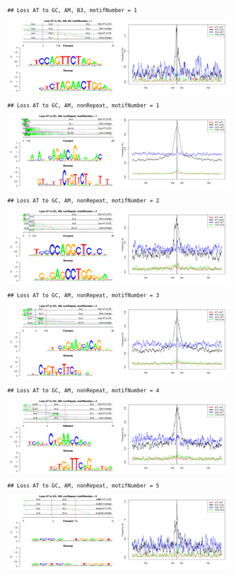 

```
## Loss AT to GC, AM, B3, motifNumber = 1
```

![plot of chunk motifPValues](figure/motifPValues-1.png) 

```
## Loss AT to GC, AM, nonRepeat, motifNumber = 1
```

![plot of chunk motifPValues](figure/motifPValues-2.png) 

```
## Loss AT to GC, AM, nonRepeat, motifNumber = 2
```

![plot of chunk motifPValues](figure/motifPValues-3.png) 

```
## Loss AT to GC, AM, nonRepeat, motifNumber = 3
```

![plot of chunk motifPValues](figure/motifPValues-4.png) 

```
## Loss AT to GC, AM, nonRepeat, motifNumber = 4
```

![plot of chunk motifPValues](figure/motifPValues-5.png) 

```
## Loss AT to GC, AM, nonRepeat, motifNumber = 5
```

![plot of chunk motifPValues](figure/motifPValues-6.png) 
  
